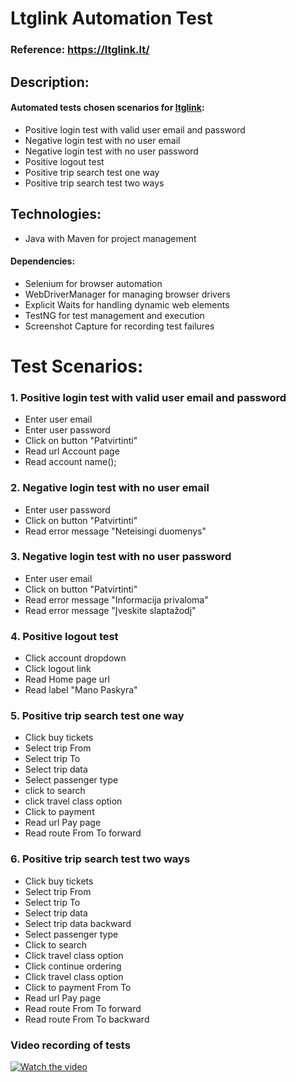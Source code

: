 # Ltglink Automation Test

### Reference: https://ltglink.lt/

## Description:

#### Automated tests chosen scenarios for [ltglink](https://ltglink.lt/):

* Positive login test with valid user email and password
* Negative login test with no user email
* Negative login test with no user password
* Positive logout test
* Positive trip search test one way
* Positive trip search test two ways

## Technologies:

* Java with Maven for project management

#### Dependencies:

* Selenium for browser automation
* WebDriverManager for managing browser drivers
* Explicit Waits for handling dynamic web elements
* TestNG for test management and execution
* Screenshot Capture for recording test failures

# Test Scenarios:

### 1. Positive login test with valid user email and password

* Enter user email
* Enter user password
* Click on button "Patvirtinti"
* Read url Account page
* Read account name();

### 2. Negative login test with no user email

* Enter user password
* Click on button "Patvirtinti"
* Read error message "Neteisingi duomenys"

### 3. Negative login test with no user password

* Enter user email
* Click on button "Patvirtinti"
* Read error message "Informacija privaloma"
* Read error message "Įveskite slaptažodį"

### 4. Positive logout test

* Click account dropdown
* Click logout link
* Read Home page url
* Read label "Mano Paskyra"

### 5. Positive trip search test one way

* Click buy tickets
* Select trip From
* Select trip To
* Select trip data
* Select passenger type
* click to search
* click travel class option
* Click to payment
* Read url Pay page
* Read route From To forward

### 6. Positive trip search test two ways

* Click buy tickets
* Select trip From
* Select trip To
* Select trip data
* Select trip data backward
* Select passenger type
* Click to search
* Click travel class option
* Click continue ordering
* Click travel class option
* Click to payment From To
* Read url Pay page
* Read route From To forward
* Read route From To backward

### Video recording of tests

[![Watch the video](https://icons8.com/icon/35090/video)](https://drive.google.com/file/d/1EPkttStA-oKEIdWLtEE5DHnlzLgrYuYg/view?usp=share_link)




